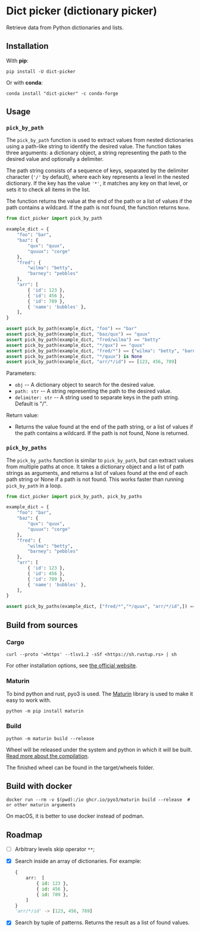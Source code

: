 # Dict picker (dictionary picker)

Retrieve data from Python dictionaries and lists.

## Installation

With **pip**:

```shell
pip install -U dict-picker
```

Or with **conda**:

```shell
conda install "dict-picker" -c conda-forge
```

## Usage

### `pick_by_path`

The `pick_by_path` function is used to extract values from nested dictionaries using a path-like string to identify the desired value. The function takes three arguments: a dictionary object, a string representing the path to the desired value and optionally a delimiter.

The path string consists of a sequence of keys, separated by the delimiter character (`'/'` by default), where each key represents a level in the nested dictionary. If the key has the value `'*'`, it matches any key on that level, or sets it to check all items in the list.

The function returns the value at the end of the path or a list of values if the path contains a wildcard. If the path is not found, the function returns `None`.

```python
from dict_picker import pick_by_path

example_dict = {
    "foo": "bar",
    "baz": {
        "qux": "quux",
        "quuux": "corge"
    },
    "fred": {
        "wilma": "betty",
        "barney": "pebbles"
    },
    "arr": [
        { 'id': 123 },
        { 'id': 456 },
        { 'id': 789 },
        { 'name': 'bubbles' },
    ],
}

assert pick_by_path(example_dict, "foo") == "bar"
assert pick_by_path(example_dict, "baz/qux") == "quux"
assert pick_by_path(example_dict, "fred/wilma") == "betty"
assert pick_by_path(example_dict, "*/qux") == "quux"
assert pick_by_path(example_dict, "fred/*") == {"wilma": "betty", "barney": "pebbles"}
assert pick_by_path(example_dict, "*/quux") is None
assert pick_by_path(example_dict, "arr/*/id") == [123, 456, 789]
```

Parameters:

- `obj` -- A dictionary object to search for the desired value.
- `path: str` -- A string representing the path to the desired value.
- `delimiter: str` -- A string used to separate keys in the path string. Default is "/".

Return value:

- Returns the value found at the end of the path string, or a list of values if the path contains a wildcard. If the path is not found, None is returned.


### `pick_by_paths`

The `pick_by_paths` function is similar to `pick_by_path`, but can extract values from multiple paths at once. It takes a dictionary object and a list of path strings as arguments, and returns a list of values found at the end of each path string or None if a path is not found. This works faster than running `pick_by_path` in a loop.

```python
from dict_picker import pick_by_path, pick_by_paths

example_dict = {
    "foo": "bar",
    "baz": {
        "qux": "quux",
        "quuux": "corge"
    },
    "fred": {
        "wilma": "betty",
        "barney": "pebbles"
    },
    "arr": [
        { 'id': 123 },
        { 'id': 456 },
        { 'id': 789 },
        { 'name': 'bubbles' },
    ],
}

assert pick_by_paths(example_dict, ["fred/*","*/quux", "arr/*/id",]) == [{"wilma": "betty", "barney": "pebbles"}, None, [123, 456, 789]]
```

## Build from sources

### Cargo

```shell
curl --proto '=https' --tlsv1.2 -sSf <https://sh.rustup.rs> | sh
```

For other installation options, see [the official website](https://www.rust-lang.org/tools/install).

### Maturin

To bind python and rust, pyo3 is used. The [Maturin](https://github.com/PyO3/maturin) library is used to make it easy to work with.

```shell
python -m pip install maturin
```

### Build

```shell
python -m maturin build --release
```

Wheel will be released under the system and python in which it will be built. [Read more about the compilation](https://www.maturin.rs/distribution.html).

The finished wheel can be found in the target/wheels folder.

## Build with docker

```shell
docker run --rm -v $(pwd):/io ghcr.io/pyo3/maturin build --release  # or other maturin arguments
```

On macOS, it is better to use docker instead of podman.

## Roadmap

- [ ] Arbitrary levels skip operator `**`;
- [X] Search inside an array of dictionaries. For example:

    ```python
    {
        arr:  [
            { id: 123 },
            { id: 456 },
            { id: 789 },
        ]
    }
    'arr/*/id' -> [123, 456, 789]
    ```

- [X] Search by tuple of patterns. Returns the result as a list of found values.
